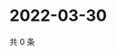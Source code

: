 # 2022-03-30

共 0 条

<!-- BEGIN WEIBO -->
<!-- 最后更新时间 Wed Mar 30 2022 23:21:38 GMT+0800 (China Standard Time) -->

<!-- END WEIBO -->
